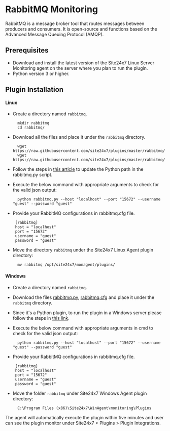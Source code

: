 # RabbitMQ Monitoring
RabbitMQ is a message broker tool that routes messages between producers and consumers. It is open-source and functions based on the Advanced Message Queuing Protocol (AMQP).                                                                                              
## Prerequisites

- Download and install the latest version of the Site24x7 Linux Server Monitoring agent on the server where you plan to run the plugin.
- Python version 3 or higher.

## Plugin Installation  

#### Linux

- Create a directory named `rabbitmq`.

		mkdir rabbitmq
  		cd rabbitmq/
      
- Download all the files and place it under the `rabbitmq` directory.

		wget https://raw.githubusercontent.com/site24x7/plugins/master/rabbitmq/rabbitmq.py
		wget https://raw.githubusercontent.com/site24x7/plugins/master/rabbitmq/rabbitmq.cfg

- Follow the steps in [this article](https://support.site24x7.com/portal/en/kb/articles/updating-python-path-in-a-plugin-script-for-linux-servers) to update the Python path in the rabbitmq.py script.

- Execute the below command with appropriate arguments to check for the valid json output:

		python rabbitmq.py --host "localhost" --port "15672" --username "guest" --password "guest"
		
-  Provide your RabbitMQ configurations in rabbitmq.cfg file.

		[rabbitmq]
		host = "localhost"
		port = "15672"
		username = "guest"
		password = "guest"  

- Move the directory `rabbitmq` under the Site24x7 Linux Agent plugin directory: 

		mv rabbitmq /opt/site24x7/monagent/plugins/

#### Windows

- Create a directory named `rabbitmq`.

- Download the files [rabbitmq.py](https://raw.githubusercontent.com/site24x7/plugins/master/rabbitmq/rabbitmq.py), [rabbitmq.cfg](https://raw.githubusercontent.com/site24x7/plugins/master/rabbitmq/rabbitmq.cfg) and place it under the `rabbitmq` directory.

- Since it's a Python plugin, to run the plugin in a Windows server please follow the steps in [this link](https://support.site24x7.com/portal/en/kb/articles/run-python-plugin-scripts-in-windows-servers).
  
- Execute the below command with appropriate arguments in cmd to check for the valid json output:

		python rabbitmq.py --host "localhost" --port "15672" --username "guest" --password "guest"
  
-  Provide your RabbitMQ configurations in rabbitmq.cfg file.

		[rabbitmq]
		host = "localhost"
		port = "15672"
		username = "guest"
		password = "guest"

- Move the folder `rabbitmq` under Site24x7 Windows Agent plugin directory: 

		C:\Program Files (x86)\Site24x7\WinAgent\monitoring\Plugins
  
The agent will automatically execute the plugin within five minutes and user can see the plugin monitor under Site24x7 > Plugins > Plugin Integrations.

